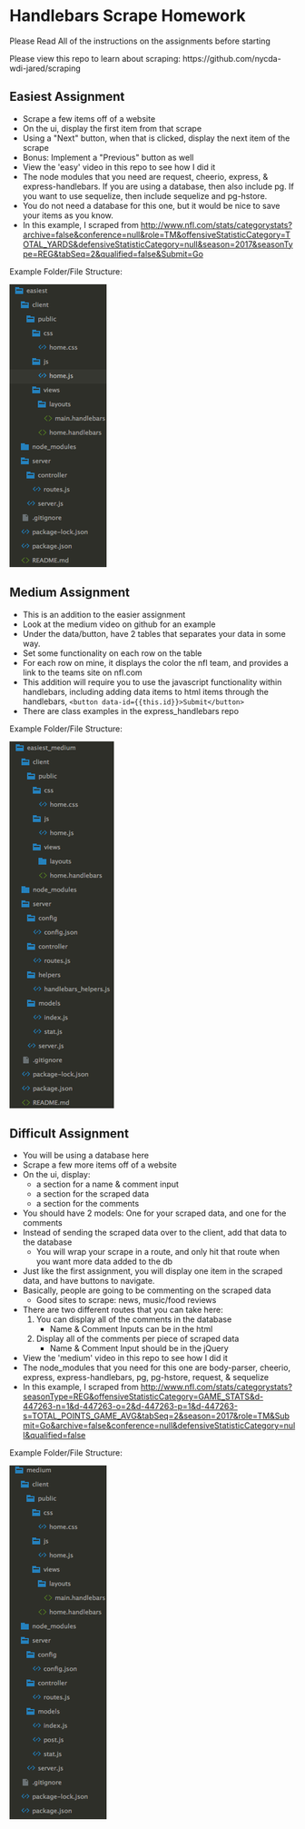 # Handlebars Scrape Homework

<p>Please Read All of the instructions on the assignments before starting</p>
<p>Please view this repo to learn about scraping: https://github.com/nycda-wdi-jared/scraping</p>

<h2>Easiest Assignment</h2>

* Scrape a few items off of a website
* On the ui, display the first item from that scrape
* Using a "Next" button, when that is clicked, display the next item of the scrape
* Bonus: Implement a "Previous" button as well
* View the 'easy' video in this repo to see how I did it
* The node modules that you need are request, cheerio, express, & express-handlebars. If you are using a database, then also include pg. If you want to use sequelize, then include sequelize and pg-hstore.
* You do not need a database for this one, but it would be nice to save your items as you know.
* In this example, I scraped from http://www.nfl.com/stats/categorystats?archive=false&conference=null&role=TM&offensiveStatisticCategory=TOTAL_YARDS&defensiveStatisticCategory=null&season=2017&seasonType=REG&tabSeq=2&qualified=false&Submit=Go

Example Folder/File Structure:

![easiest](./github_images/easiest_architecture.png?raw=true "Easiest")

<h2>Medium Assignment</h2>

* This is an addition to the easier assignment
* Look at the medium video on github for an example
* Under the data/button, have 2 tables that separates your data in some way.
* Set some functionality on each row on the table
* For each row on mine, it displays the color the nfl team, and provides a link to the teams site on nfl.com
* This addition will require you to use the javascript functionality within handlebars, including adding data items to html items through the handlebars, ```<button data-id={{this.id}}>Submit</button>```
* There are class examples in the express_handlebars repo

Example Folder/File Structure:

![medium](./github_images/medium_ex_architecture.png?raw=true "Medium")

<h2>Difficult Assignment</h2>

* You will be using a database here
* Scrape a few more items off of a website
* On the ui, display: 
	* a section for a name & comment input
	* a section for the scraped data
	* a section for the comments
* You should have 2 models: One for your scraped data, and one for the comments
* Instead of sending the scraped data over to the client, add that data to the database
	* You will wrap your scrape in a route, and only hit that route when you want more data added to the db
* Just like the first assignment, you will display one item in the scraped data, and have buttons to navigate.
* Basically, people are going to be commenting on the scraped data
	* Good sites to scrape: news, music/food reviews
* There are two different routes that you can take here:
	1. You can display all of the comments in the database
		* Name & Comment Inputs can be in the html
	2. Display all of the comments per piece of scraped data
		* Name & Comment Input should be in the jQuery
* View the 'medium' video in this repo to see how I did it
* The node_modules that you need for this one are body-parser, cheerio, express, express-handlebars, pg, pg-hstore, request, & sequelize
* In this example, I scraped from http://www.nfl.com/stats/categorystats?seasonType=REG&offensiveStatisticCategory=GAME_STATS&d-447263-n=1&d-447263-o=2&d-447263-p=1&d-447263-s=TOTAL_POINTS_GAME_AVG&tabSeq=2&season=2017&role=TM&Submit=Go&archive=false&conference=null&defensiveStatisticCategory=null&qualified=false

Example Folder/File Structure:

![difficult](./github_images/difficult_architecture.png?raw=true "Difficult")
